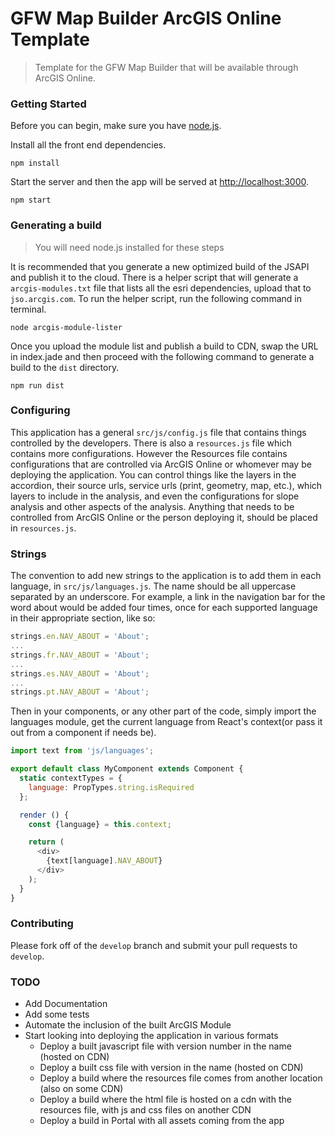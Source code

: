 # GFW Map Builder ArcGIS Online Template
> Template for the GFW Map Builder that will be available through ArcGIS Online.

### Getting Started
Before you can begin, make sure you have [node.js](https://nodejs.org/en/).

Install all the front end dependencies.
```shell
npm install
```

Start the server and then the app will be served at [http://localhost:3000](http://localhost:3000).
```shell
npm start
```

### Generating a build
> You will need node.js installed for these steps

It is recommended that you generate a new optimized build of the JSAPI and publish it to the cloud. There is a helper script that will generate a `arcgis-modules.txt` file that lists all the esri dependencies, upload that to `jso.arcgis.com`. To run the helper script, run the following command in terminal.

```shell
node arcgis-module-lister
```

Once you upload the module list and publish a build to CDN, swap the URL in index.jade and then proceed with the following command to generate a build to the `dist` directory.

```shell
npm run dist
```

### Configuring
This application has a general `src/js/config.js` file that contains things controlled by the developers.  There is also a `resources.js` file which contains more configurations.  However the Resources file contains configurations that are controlled via ArcGIS Online or whomever may be deploying the application.  You can control things like the layers in the accordion, their source urls, service urls (print, geometry, map, etc.), which layers to include in the analysis, and even the configurations for slope analysis and other aspects of the analysis.  Anything that needs to be controlled from ArcGIS Online or the person deploying it, should be placed in `resources.js`.

### Strings
The convention to add new strings to the application is to add them in each language, in `src/js/languages.js`.  The name should be all uppercase separated by an underscore. For example, a link in the navigation bar for the word about would be added four times, once for each supported language in their appropriate section, like so:

```javascript
strings.en.NAV_ABOUT = 'About';
...
strings.fr.NAV_ABOUT = 'About';
...
strings.es.NAV_ABOUT = 'About';
...
strings.pt.NAV_ABOUT = 'About';
```

Then in your components, or any other part of the code, simply import the languages module, get the current language from React's context(or pass it out from a component if needs be).

```javascript
import text from 'js/languages';

export default class MyComponent extends Component {
  static contextTypes = {
    language: PropTypes.string.isRequired
  };

  render () {
    const {language} = this.context;

    return (
      <div>
        {text[language].NAV_ABOUT}
      </div>
    );
  }
}

```

### Contributing
Please fork off of the `develop` branch and submit your pull requests to `develop`.

### TODO
* Add Documentation
* Add some tests
* Automate the inclusion of the built ArcGIS Module
* Start looking into deploying the application in various formats
  * Deploy a built javascript file with version number in the name (hosted on CDN)
  * Deploy a built css file with version in the name (hosted on CDN)
  * Deploy a build where the resources file comes from another location (also on some CDN)
  * Deploy a build where the html file is hosted on a cdn with the resources file, with js and css files on another CDN
  * Deploy a build in Portal with all assets coming from the app
